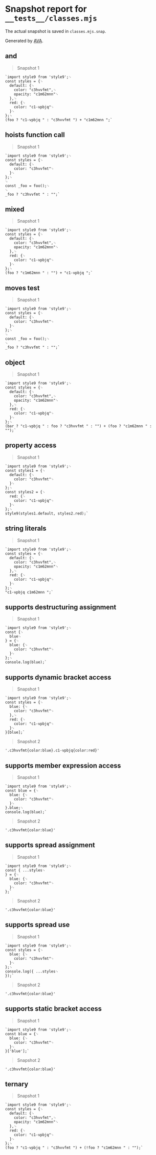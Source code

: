 # Snapshot report for `__tests__/classes.mjs`

The actual snapshot is saved in `classes.mjs.snap`.

Generated by [AVA](https://avajs.dev).

## and

> Snapshot 1

    `import style9 from 'style9';␊
    const styles = {␊
      default: {␊
        color: "c3hvvfmt",␊
        opacity: "c1m62mnn"␊
      },␊
      red: {␊
        color: "c1-vpbjq"␊
      }␊
    };␊
    (foo ? "c1-vpbjq " : "c3hvvfmt ") + "c1m62mnn ";`

## hoists function call

> Snapshot 1

    `import style9 from 'style9';␊
    const styles = {␊
      default: {␊
        color: "c3hvvfmt"␊
      }␊
    };␊
    ␊
    const _foo = foo();␊
    ␊
    _foo ? "c3hvvfmt " : "";`

## mixed

> Snapshot 1

    `import style9 from 'style9';␊
    const styles = {␊
      default: {␊
        color: "c3hvvfmt",␊
        opacity: "c1m62mnn"␊
      },␊
      red: {␊
        color: "c1-vpbjq"␊
      }␊
    };␊
    (foo ? "c1m62mnn " : "") + "c1-vpbjq ";`

## moves test

> Snapshot 1

    `import style9 from 'style9';␊
    const styles = {␊
      default: {␊
        color: "c3hvvfmt"␊
      }␊
    };␊
    ␊
    const _foo = foo();␊
    ␊
    _foo ? "c3hvvfmt " : "";`

## object

> Snapshot 1

    `import style9 from 'style9';␊
    const styles = {␊
      default: {␊
        color: "c3hvvfmt",␊
        opacity: "c1m62mnn"␊
      },␊
      red: {␊
        color: "c1-vpbjq"␊
      }␊
    };␊
    (bar ? "c1-vpbjq " : foo ? "c3hvvfmt " : "") + (foo ? "c1m62mnn " : "");`

## property access

> Snapshot 1

    `import style9 from 'style9';␊
    const styles1 = {␊
      default: {␊
        color: "c3hvvfmt"␊
      }␊
    };␊
    const styles2 = {␊
      red: {␊
        color: "c1-vpbjq"␊
      }␊
    };␊
    style9(styles1.default, styles2.red);`

## string literals

> Snapshot 1

    `import style9 from 'style9';␊
    const styles = {␊
      default: {␊
        color: "c3hvvfmt",␊
        opacity: "c1m62mnn"␊
      },␊
      red: {␊
        color: "c1-vpbjq"␊
      }␊
    };␊
    "c1-vpbjq c1m62mnn ";`

## supports destructuring assignment

> Snapshot 1

    `import style9 from 'style9';␊
    const {␊
      blue␊
    } = {␊
      blue: {␊
        color: "c3hvvfmt"␊
      }␊
    };␊
    console.log(blue);`

## supports dynamic bracket access

> Snapshot 1

    `import style9 from 'style9';␊
    const styles = {␊
      blue: {␊
        color: "c3hvvfmt"␊
      },␊
      red: {␊
        color: "c1-vpbjq"␊
      }␊
    }[blue];`

> Snapshot 2

    '.c3hvvfmt{color:blue}.c1-vpbjq{color:red}'

## supports member expression access

> Snapshot 1

    `import style9 from 'style9';␊
    const blue = {␊
      blue: {␊
        color: "c3hvvfmt"␊
      }␊
    }.blue;␊
    console.log(blue);`

> Snapshot 2

    '.c3hvvfmt{color:blue}'

## supports spread assignment

> Snapshot 1

    `import style9 from 'style9';␊
    const { ...styles␊
    } = {␊
      blue: {␊
        color: "c3hvvfmt"␊
      }␊
    };`

> Snapshot 2

    '.c3hvvfmt{color:blue}'

## supports spread use

> Snapshot 1

    `import style9 from 'style9';␊
    const styles = {␊
      blue: {␊
        color: "c3hvvfmt"␊
      }␊
    };␊
    console.log({ ...styles␊
    });`

> Snapshot 2

    '.c3hvvfmt{color:blue}'

## supports static bracket access

> Snapshot 1

    `import style9 from 'style9';␊
    const blue = {␊
      blue: {␊
        color: "c3hvvfmt"␊
      }␊
    }['blue'];`

> Snapshot 2

    '.c3hvvfmt{color:blue}'

## ternary

> Snapshot 1

    `import style9 from 'style9';␊
    const styles = {␊
      default: {␊
        color: "c3hvvfmt",␊
        opacity: "c1m62mnn"␊
      },␊
      red: {␊
        color: "c1-vpbjq"␊
      }␊
    };␊
    (foo ? "c1-vpbjq " : "c3hvvfmt ") + (!foo ? "c1m62mnn " : "");`
